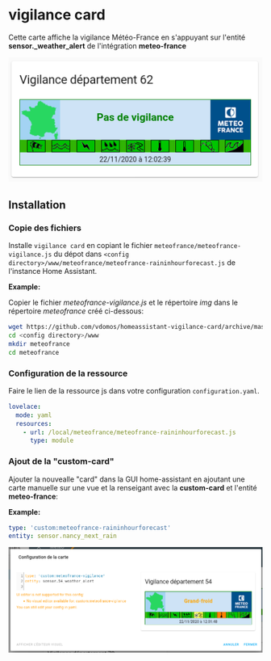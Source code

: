 # vigilance card

Cette carte affiche la vigilance Météo-France en s'appuyant sur l'entité **sensor.<DEPARTEMENT>_weather_alert** de l'intégration **meteo-france**

![vigilance1](Meteo-France_Vigilance_Card_1.png)

## Installation

### Copie des fichiers

Installe `vigilance card` en copiant le fichier  `meteofrance/meteofrance-vigilance.js` du dépot dans `<config directory>/www/meteofrance/meteofrance-raininhourforecast.js` de l'instance Home Assistant.

**Example:**

Copier le fichier *meteofrance-vigilance.js* et le répertoire *img* dans le répertoire *meteofrance* créé ci-dessous:

```bash
wget https://github.com/vdomos/homeassistant-vigilance-card/archive/master.zip
cd <config directory>/www
mkdir meteofrance
cd meteofrance
```

### Configuration de la ressource

Faire le lien de la ressource js dans votre configuration `configuration.yaml`.

```yaml
lovelace:
  mode: yaml
  resources:
    - url: /local/meteofrance/meteofrance-raininhourforecast.js
      type: module
```

### Ajout de la "custom-card"

Ajouter la nouvealle "card" dans la GUI home-assistant en ajoutant une carte manuelle sur une vue et la renseigant avec la **custom-card** et 
l'entité **meteo-france**:


**Example:**

```yaml
type: 'custom:meteofrance-raininhourforecast'
entity: sensor.nancy_next_rain
```

![vigilance1](Meteo-France_Vigilance_Card_2.png)

